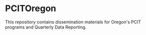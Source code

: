 # PCITOregon
This repository contains dissemination materials for Oregon's PCIT programs and Quarterly Data Reporting.
